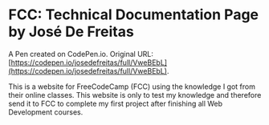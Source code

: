 # FCC: Technical Documentation Page by José De Freitas

A Pen created on CodePen.io. Original URL: [https://codepen.io/josedefreitas/full/VweBEbL](https://codepen.io/josedefreitas/full/VweBEbL).

This is a website for FreeCodeCamp (FCC) using the knowledge I got from their online classes. This website is only to test my knowledge and therefore send it to FCC to complete my first project after finishing all Web Development courses.
